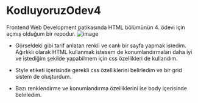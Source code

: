 # KodluyoruzOdev4
Frontend Web Development patikasında HTML bölümünün 4. ödevi için açmış olduğum bir repodur.
![image](https://user-images.githubusercontent.com/68962573/135021811-bc49e65f-3249-4a9b-8fb7-529aecc1af1a.png)

- Görseldeki gibi tarif anlatan renkli ve canlı bir sayfa yapmak istedim. Ağırlıklı olarak HTML kullanmak istesem de konumlandırmaları daha iyi ve istediğim şekilde yapabilmem için css özellikleri de kullandım.
- Style etiketi içerisinde gerekli css özelliklerini belirledim ve bir grid sistem de oluşturdum.

- Bazı renklendirme ve konumlandırma özelliklerini ise body içerisinde belirledim. 


